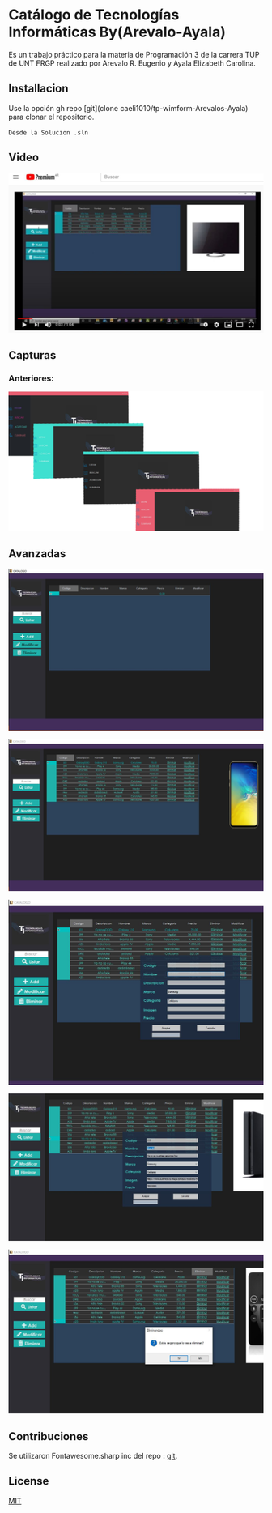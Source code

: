 # Catálogo de Tecnologías Informáticas  By(Arevalo-Ayala)

Es un trabajo práctico  para la materia de  Programación 3 de la carrera TUP de UNT FRGP
realizado por Arevalo R. Eugenio y Ayala Elizabeth Carolina.

## Installacion

Use la opción gh repo [git](clone caeli1010/tp-wimform-Arevalos-Ayala) para clonar el repositorio.

```Ejectuar
Desde la Solucion .sln
```
## Video
[![Watch the video](https://github.com/caeli1010/tp-wimform-Arevalos-Ayala/blob/main/img/video.JPG)](https://www.youtube.com/watch?v=syXpcyyGp_0)


## Capturas
### Anteriores:
![Versiones Iniciales](https://github.com/caeli1010/tp-wimform-Arevalos-Ayala/blob/main/img/anterioes.png)


## Avanzadas

![Inicio Beta](https://github.com/caeli1010/tp-wimform-Arevalos-Ayala/blob/main/img/inicio.JPG)

![Versiones Beta](https://github.com/caeli1010/tp-wimform-Arevalos-Ayala/blob/main/img/articulos.JPG)

![Versiones Beta](https://github.com/caeli1010/tp-wimform-Arevalos-Ayala/blob/main/img/agregar.JPG)

![Versiones Beta](https://github.com/caeli1010/tp-wimform-Arevalos-Ayala/blob/main/img/Modificar.JPG)

![Versiones Beta](https://github.com/caeli1010/tp-wimform-Arevalos-Ayala/blob/main/img/eliminar.JPG)



## Contribuciones
Se utilizaron Fontawesome.sharp inc del repo : [git](https://github.com/awesome-inc/FontAwesome.Sharp#windows-forms).



## License
[MIT](https://choosealicense.com/licenses/mit/)
 
